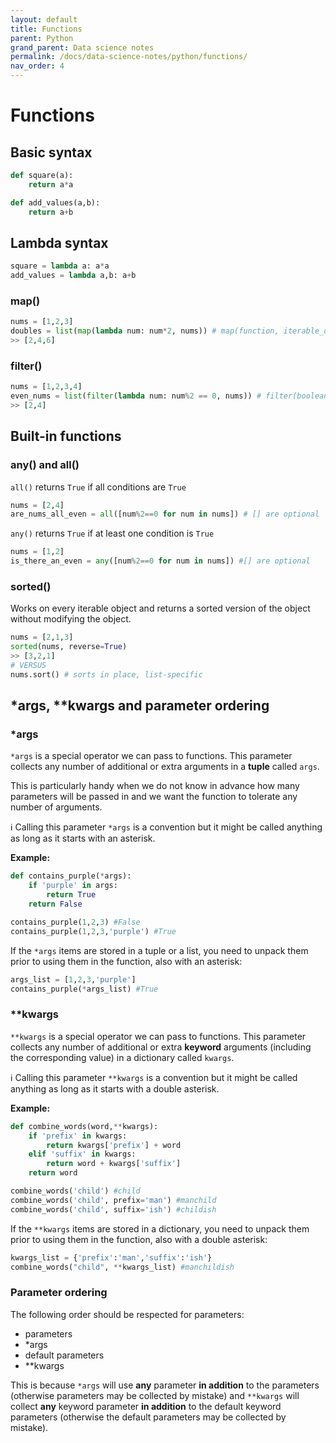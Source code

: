 ```yaml
---
layout: default
title: Functions
parent: Python
grand_parent: Data science notes
permalink: /docs/data-science-notes/python/functions/
nav_order: 4
---
```


# Functions

## Basic syntax

```python
def square(a):
    return a*a

def add_values(a,b):
    return a+b
```

## Lambda syntax

```python
square = lambda a: a*a
add_values = lambda a,b: a+b
```

### map()

```python
nums = [1,2,3]
doubles = list(map(lambda num: num*2, nums)) # map(function, iterable_object)
>> [2,4,6]
```

### filter()

```python
nums = [1,2,3,4]
even_nums = list(filter(lambda num: num%2 == 0, nums)) # filter(boolean_function, iterable_object)
>> [2,4]
```

## Built-in functions

### any() and all()

`all()` returns `True` if all conditions are `True`

```python
nums = [2,4]
are_nums_all_even = all([num%2==0 for num in nums]) # [] are optional
```

`any()` returns `True` if at least one condition is `True`

```python
nums = [1,2]
is_there_an_even = any([num%2==0 for num in nums]) #[] are optional
```

### sorted()

Works on every iterable object and returns a sorted version of the object without modifying the object.

```python
nums = [2,1,3]
sorted(nums, reverse=True)
>> [3,2,1]
# VERSUS
nums.sort() # sorts in place, list-specific
```

## *args, **kwargs and parameter ordering

### *args

`*args` is a special operator we can pass to functions. This parameter collects any number of additional or extra arguments in a **tuple** called `args`.

This is particularly handy when we do not know in advance how many parameters will be passed in and we want the function to tolerate any number of arguments.

:information_source: Calling this parameter `*args` is a convention but it might be called anything as long as it starts with an asterisk.

**Example:** 

```python
def contains_purple(*args):
    if 'purple' in args: 
        return True
    return False

contains_purple(1,2,3) #False
contains_purple(1,2,3,'purple') #True

```

If the `*args` items are stored in a tuple or a list, you need to unpack them prior to using them in the function, also with an asterisk: 

```python
args_list = [1,2,3,'purple']
contains_purple(*args_list) #True
```

### **kwargs

`**kwargs` is a special operator we can pass to functions. This parameter collects any number of additional or extra **keyword** arguments (including the corresponding value) in a dictionary called `kwargs`.

:information_source: Calling this parameter `**kwargs` is a convention but it might be called anything as long as it starts with a double asterisk.

**Example:**

```python
def combine_words(word,**kwargs):
    if 'prefix' in kwargs:
        return kwargs['prefix'] + word
    elif 'suffix' in kwargs:
        return word + kwargs['suffix']
    return word

combine_words('child') #child
combine_words('child', prefix='man') #manchild
combine_words('child', suffix='ish') #childish
```

If the `**kwargs` items are stored in a dictionary, you need to unpack them prior to using them in the function, also with a double asterisk: 

```python
kwargs_list = {'prefix':'man','suffix':'ish'}
combine_words("child", **kwargs_list) #manchildish
```

### Parameter ordering

The following order should be respected for parameters:

* parameters
* *args
* default parameters
* **kwargs

This is because `*args` will use **any** parameter **in addition** to the parameters (otherwise parameters may be collected by mistake) and `**kwargs` will collect **any** keyword parameter **in addition** to the default keyword parameters (otherwise the default parameters may be collected by mistake).
